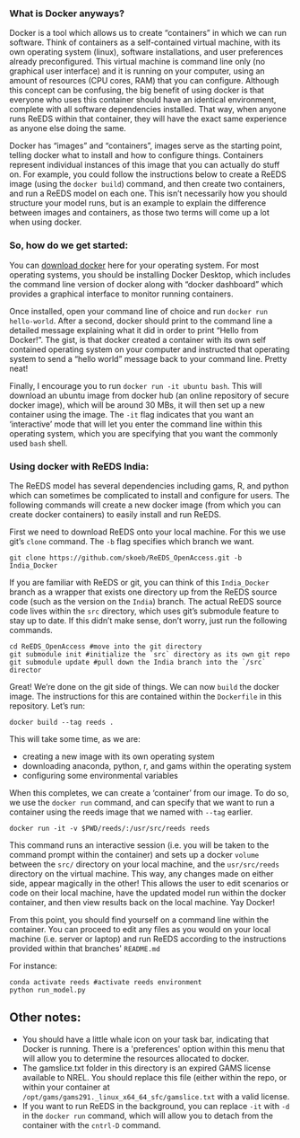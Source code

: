 ### What is Docker anyways? 

Docker is a tool which allows us to create “containers” in which we can run software. Think of containers as a self-contained virtual machine, with its own operating system (linux), software installations, and user preferences already preconfigured. This virtual machine is command line only (no graphical user interface) and it is running on your computer, using an amount of resources (CPU cores, RAM) that you can configure. Although this concept can be confusing, the big benefit of using docker is that everyone who uses this container should have an identical environment, complete with all software dependencies installed. That way, when anyone runs ReEDS within that container, they will have the exact same experience as anyone else doing the same. 

Docker has “images” and “containers”, images serve as the starting point, telling docker what to install and how to configure things. Containers represent individual instances of this image that you can actually do stuff on. For example, you could follow the instructions below to create a ReEDS image (using the `docker build`) command, and then create two containers, and run a ReEDS model on each one. This isn’t necessarily how you should structure your model runs, but is an example to explain the difference between images and containers, as those two terms will come up a lot when using docker. 


### So, how do we get started:

You can [download docker](https://docs.docker.com/get-docker/) here for your operating system. For most operating systems, you should be installing Docker Desktop, which includes the command line version of docker along with “docker dashboard” which provides a graphical interface to monitor running containers. 

Once installed, open your command line of choice and run `docker run hello-world`. After a second, docker should print to the command line a detailed message explaining what it did in order to print “Hello from Docker!”. The gist, is that docker created a container with its own self contained operating system on your computer and instructed that operating system to send a “hello world” message back to your command line. Pretty neat! 

Finally, I encourage you to run `docker run -it ubuntu bash`. This will download an ubuntu image from docker hub (an online repository of secure docker image), which will be around 30 MBs, it will then set up a new container using the image. The `-it` flag indicates that you want an ‘interactive’ mode that will let you enter the command line within this operating system, which you are specifying that you want the commonly used `bash` shell. 

### Using docker with ReEDS India:

The ReEDS model has several dependencies including gams, R, and python which can sometimes be complicated to install and configure for users. The following commands will create a new docker image (from which you can create docker containers) to easily install and run ReEDS. 


First we need to download ReEDS onto your local machine. For this we use git’s `clone` command. The `-b` flag specifies which branch we want. 

```
git clone https://github.com/skoeb/ReEDS_OpenAccess.git -b India_Docker
```

If you are familiar with ReEDS or git, you can think of this `India_Docker` branch as a wrapper that exists one directory up from the ReEDS source code (such as the version on the `India`) branch. The actual ReEDS source code lives within the `src` directory, which uses git’s submodule feature to stay up to date. If this didn’t make sense, don’t worry, just run the following commands. 

```
cd ReEDS_OpenAccess #move into the git directory
git submodule init #initialize the `src` directory as its own git repo
git submodule update #pull down the India branch into the `/src` director
```

Great! We’re done on the git side of things. We can now `build` the docker image. The instructions for this are contained within the `Dockerfile` in this repository. Let’s run:

```
docker build --tag reeds .
```

This will take some time, as we are:
- creating a new image with its own operating system
- downloading anaconda, python, r, and gams within the operating system
- configuring some environmental variables

When this completes, we can create a ‘container’ from our image. To do so, we use the `docker run` command, and can specify that we want to run a container using the reeds image that we named with `--tag` earlier.

```
docker run -it -v $PWD/reeds/:/usr/src/reeds reeds
```

This command runs an interactive session (i.e. you will be taken to the command prompt within the container) and sets up a docker `volume` between the `src/` directory on your local machine, and the `usr/src/reeds` directory on the virtual machine. This way, any changes made on either side, appear magically in the other! This allows the user to edit scenarios or code on their local machine, have the updated model run within the docker container, and then view results back on the local machine. Yay Docker!

From this point, you should find yourself on a command line within the container. You can proceed to edit any files as you would on your local machine (i.e. server or laptop) and run ReEDS according to the instructions provided within that branches' `README.md`

For instance:
```
conda activate reeds #activate reeds environment
python run_model.py
```

Other notes:
------------
- You should have a little whale icon on your task bar, indicating that Docker is running. There is a 'preferences' option within this menu that will allow you to determine the resources allocated to docker. 
- The gamslice.txt folder in this directory is an expired GAMS license available to NREL. You should replace this file (either within the repo, or within your container at `/opt/gams/gams291._linux_x64_64_sfc/gamslice.txt` with a valid license.
- If you want to run ReEDS in the background, you can replace `-it` with `-d` in the `docker run` command, which will allow you to detach from the container with the `cntrl-D` command.
